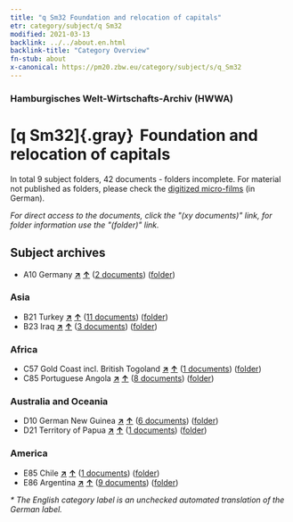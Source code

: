 ```yaml
---
title: "q Sm32 Foundation and relocation of capitals"
etr: category/subject/q Sm32
modified: 2021-03-13
backlink: ../../about.en.html
backlink-title: "Category Overview"
fn-stub: about
x-canonical: https://pm20.zbw.eu/category/subject/s/q_Sm32
---
```


### Hamburgisches Welt-Wirtschafts-Archiv (HWWA)
# [q Sm32]{.gray}&#8201; Foundation and relocation of capitals&#160; 





In total 9 subject folders, 42 documents - folders incomplete.
For material not published as folders, please check the [digitized micro-films](/film/h1_sh.de.html) (in German).

_For direct access to the documents, click the "(xy documents)" link, for folder information use the "(folder)" link._

## Subject archives


- A10 Germany [**&nearr;**](../../../geo/i/126128/about.en.html "Germany (all folders)") [**&uarr;**](../../../geo/about.en.html#A10 "Country category system") (<a href="https://pm20.zbw.eu/dfgview/sh/126128,145984" title="about: Germany : Foundation and relocation of capitals" target="_blank">2 documents</a>) ([folder](../../../../folder/sh/1261xx/126128/1459xx/145984/about.en.html))

### Asia

- B21 Turkey [**&nearr;**](../../../geo/i/141111/about.en.html "Turkey (all folders)") [**&uarr;**](../../../geo/about.en.html#B21 "Country category system") (<a href="https://pm20.zbw.eu/dfgview/sh/141111,145984" title="about: Turkey : Foundation and relocation of capitals" target="_blank">11 documents</a>) ([folder](../../../../folder/sh/1411xx/141111/1459xx/145984/about.en.html))
- B23 Iraq [**&nearr;**](../../../geo/i/141113/about.en.html "Iraq (all folders)") [**&uarr;**](../../../geo/about.en.html#B23 "Country category system") (<a href="https://pm20.zbw.eu/dfgview/sh/141113,145984" title="about: Iraq : Foundation and relocation of capitals" target="_blank">3 documents</a>) ([folder](../../../../folder/sh/1411xx/141113/1459xx/145984/about.en.html))

### Africa

- C57 Gold Coast incl. British Togoland [**&nearr;**](../../../geo/i/141406/about.en.html "Gold Coast incl. British Togoland (all folders)") [**&uarr;**](../../../geo/about.en.html#C57 "Country category system") (<a href="https://pm20.zbw.eu/dfgview/sh/141406,145984" title="about: Gold Coast incl. British Togoland : Foundation and relocation of capitals" target="_blank">1 documents</a>) ([folder](../../../../folder/sh/1414xx/141406/1459xx/145984/about.en.html))
- C85 Portuguese Angola [**&nearr;**](../../../geo/i/141449/about.en.html "Portuguese Angola (all folders)") [**&uarr;**](../../../geo/about.en.html#C85 "Country category system") (<a href="https://pm20.zbw.eu/dfgview/sh/141449,145984" title="about: Portuguese Angola : Foundation and relocation of capitals" target="_blank">8 documents</a>) ([folder](../../../../folder/sh/1414xx/141449/1459xx/145984/about.en.html))

### Australia and Oceania

- D10 German New Guinea [**&nearr;**](../../../geo/i/141601/about.en.html "German New Guinea (all folders)") [**&uarr;**](../../../geo/about.en.html#D10 "Country category system") (<a href="https://pm20.zbw.eu/dfgview/sh/141601,145984" title="about: German New Guinea : Foundation and relocation of capitals" target="_blank">6 documents</a>) ([folder](../../../../folder/sh/1416xx/141601/1459xx/145984/about.en.html))
- D21 Territory of Papua [**&nearr;**](../../../geo/i/141620/about.en.html "Territory of Papua (all folders)") [**&uarr;**](../../../geo/about.en.html#D21 "Country category system") (<a href="https://pm20.zbw.eu/dfgview/sh/141620,145984" title="about: Territory of Papua : Foundation and relocation of capitals" target="_blank">1 documents</a>) ([folder](../../../../folder/sh/1416xx/141620/1459xx/145984/about.en.html))

### America

- E85 Chile [**&nearr;**](../../../geo/i/141691/about.en.html "Chile (all folders)") [**&uarr;**](../../../geo/about.en.html#E85 "Country category system") (<a href="https://pm20.zbw.eu/dfgview/sh/141691,145984" title="about: Chile : Foundation and relocation of capitals" target="_blank">1 documents</a>) ([folder](../../../../folder/sh/1416xx/141691/1459xx/145984/about.en.html))
- E86 Argentina [**&nearr;**](../../../geo/i/141692/about.en.html "Argentina (all folders)") [**&uarr;**](../../../geo/about.en.html#E86 "Country category system") (<a href="https://pm20.zbw.eu/dfgview/sh/141692,145984" title="about: Argentina : Foundation and relocation of capitals" target="_blank">9 documents</a>) ([folder](../../../../folder/sh/1416xx/141692/1459xx/145984/about.en.html))


_* The English category label is an unchecked automated translation of the German label._


